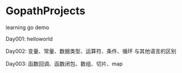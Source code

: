 # GopathProjects
learning go demo

Day001:
helloworld

Day002:
变量、常量、数据类型、运算符、条件、循环
与其他语言的区别

Day003:
函数回调、函数闭包、数组、切片、map
